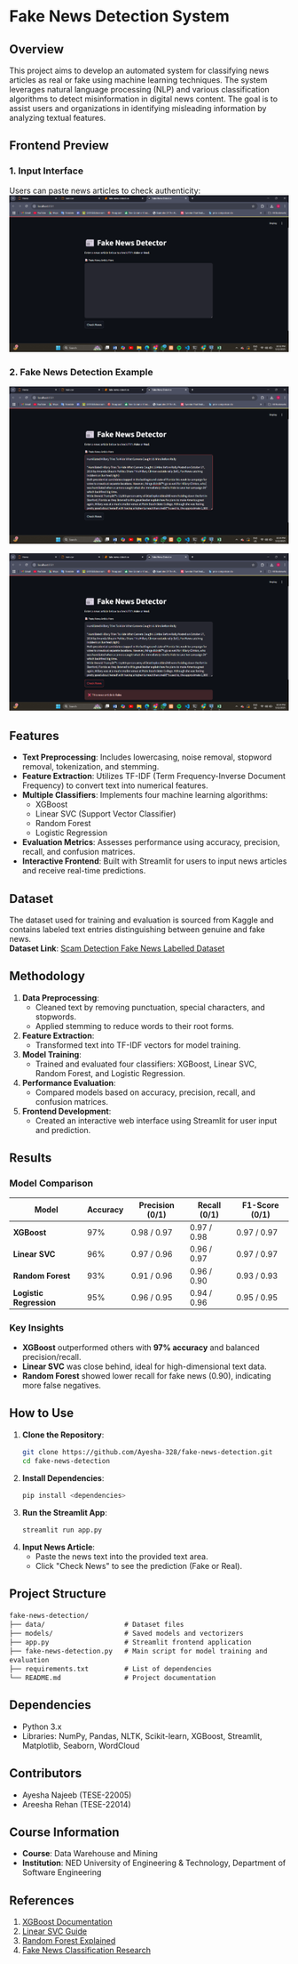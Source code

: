 # Fake News Detection System

## Overview
This project aims to develop an automated system for classifying news articles as real or fake using machine learning techniques. The system leverages natural language processing (NLP) and various classification algorithms to detect misinformation in digital news content. The goal is to assist users and organizations in identifying misleading information by analyzing textual features.

## Frontend Preview  
### 1. Input Interface  
Users can paste news articles to check authenticity:  
![Input Interface](images/img3.png)  

### 2. Fake News Detection Example  
![Fake News Detection](images/img2.png)  

![Fake News Detection](images/img1.png)  

## Features
- **Text Preprocessing**: Includes lowercasing, noise removal, stopword removal, tokenization, and stemming.
- **Feature Extraction**: Utilizes TF-IDF (Term Frequency-Inverse Document Frequency) to convert text into numerical features.
- **Multiple Classifiers**: Implements four machine learning algorithms:
  - XGBoost
  - Linear SVC (Support Vector Classifier)
  - Random Forest
  - Logistic Regression
- **Evaluation Metrics**: Assesses performance using accuracy, precision, recall, and confusion matrices.
- **Interactive Frontend**: Built with Streamlit for users to input news articles and receive real-time predictions.

## Dataset
The dataset used for training and evaluation is sourced from Kaggle and contains labeled text entries distinguishing between genuine and fake news.  
**Dataset Link**: [Scam Detection Fake News Labelled Dataset](https://www.kaggle.com/datasets/noorsaeed/scam-detection-fake-news-labelled-dataset)

## Methodology
1. **Data Preprocessing**:
   - Cleaned text by removing punctuation, special characters, and stopwords.
   - Applied stemming to reduce words to their root forms.
2. **Feature Extraction**:
   - Transformed text into TF-IDF vectors for model training.
3. **Model Training**:
   - Trained and evaluated four classifiers: XGBoost, Linear SVC, Random Forest, and Logistic Regression.
4. **Performance Evaluation**:
   - Compared models based on accuracy, precision, recall, and confusion matrices.
5. **Frontend Development**:
   - Created an interactive web interface using Streamlit for user input and prediction.

## Results  
### Model Comparison  
| Model               | Accuracy | Precision (0/1) | Recall (0/1) | F1-Score (0/1) |  
|---------------------|----------|-----------------|--------------|----------------|  
| **XGBoost**         | 97%      | 0.98 / 0.97     | 0.97 / 0.98  | 0.97 / 0.97    |  
| **Linear SVC**      | 96%      | 0.97 / 0.96     | 0.96 / 0.97  | 0.97 / 0.97    |  
| **Random Forest**   | 93%      | 0.91 / 0.96     | 0.96 / 0.90  | 0.93 / 0.93    |  
| **Logistic Regression** | 95%  | 0.96 / 0.95     | 0.94 / 0.96  | 0.95 / 0.95    |  

### Key Insights  
- **XGBoost** outperformed others with **97% accuracy** and balanced precision/recall.  
- **Linear SVC** was close behind, ideal for high-dimensional text data.  
- **Random Forest** showed lower recall for fake news (0.90), indicating more false negatives.  

## How to Use
1. **Clone the Repository**:
   ```bash
   git clone https://github.com/Ayesha-328/fake-news-detection.git
   cd fake-news-detection
   ```
2. **Install Dependencies**:
   ```bash
   pip install <dependencies>
   ```
3. **Run the Streamlit App**:
   ```bash
   streamlit run app.py
   ```
4. **Input News Article**:
   - Paste the news text into the provided text area.
   - Click "Check News" to see the prediction (Fake or Real).

## Project Structure
```
fake-news-detection/
├── data/                    # Dataset files
├── models/                  # Saved models and vectorizers
├── app.py                   # Streamlit frontend application
├── fake-news-detection.py   # Main script for model training and evaluation
├── requirements.txt         # List of dependencies
└── README.md                # Project documentation
```

## Dependencies
- Python 3.x
- Libraries: NumPy, Pandas, NLTK, Scikit-learn, XGBoost, Streamlit, Matplotlib, Seaborn, WordCloud

## Contributors
- Ayesha Najeeb (TESE-22005)
- Areesha Rehan (TESE-22014)

## Course Information
- **Course**: Data Warehouse and Mining  
- **Institution**: NED University of Engineering & Technology, Department of Software Engineering  

## References
1. [XGBoost Documentation](https://www.analyticsvidhya.com/blog/2018/09/an-end-to-end-guide-to-understand-the-math-behind-xgboost/)  
2. [Linear SVC Guide](https://medium.com/@akhil0435/linear-svm-classification-40dde297c931)  
3. [Random Forest Explained](https://www.ibm.com/think/topics/random-forest)  
4. [Fake News Classification Research](https://www.researchgate.net/publication/380346046_Fake_News_Classification_using_Machine_Learning_Techniques)









